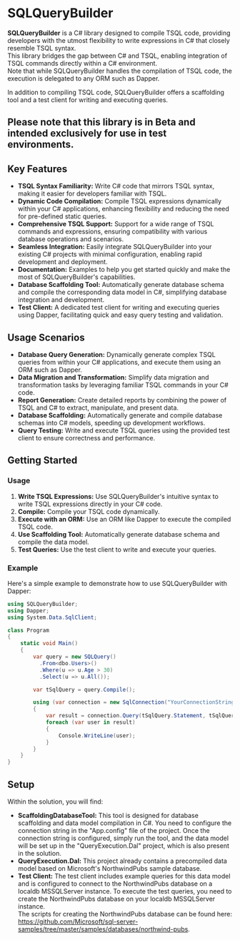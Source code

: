 # SQLQueryBuilder

**SQLQueryBuilder** is a C# library designed to compile TSQL code, providing developers with the utmost flexibility to write expressions in C# that closely resemble TSQL syntax.  
This library bridges the gap between C# and TSQL, enabling integration of TSQL commands directly within a C# environment.  
Note that while SQLQueryBuilder handles the compilation of TSQL code, the execution is delegated to any ORM such as Dapper.

In addition to compiling TSQL code, SQLQueryBuilder offers a scaffolding tool and a test client for writing and executing queries.

## Please note that this library is in Beta and intended exclusively for use in test environments.

## Key Features

- **TSQL Syntax Familiarity:** Write C# code that mirrors TSQL syntax, making it easier for developers familiar with TSQL.
- **Dynamic Code Compilation:** Compile TSQL expressions dynamically within your C# applications, enhancing flexibility and reducing the need for pre-defined static queries.
- **Comprehensive TSQL Support:** Support for a wide range of TSQL commands and expressions, ensuring compatibility with various database operations and scenarios.
- **Seamless Integration:** Easily integrate SQLQueryBuilder into your existing C# projects with minimal configuration, enabling rapid development and deployment.
- **Documentation:** Examples to help you get started quickly and make the most of SQLQueryBuilder's capabilities.
- **Database Scaffolding Tool:** Automatically generate database schema and compile the corresponding data model in C#, simplifying database integration and development.
- **Test Client:** A dedicated test client for writing and executing queries using Dapper, facilitating quick and easy query testing and validation.

## Usage Scenarios

- **Database Query Generation:** Dynamically generate complex TSQL queries from within your C# applications, and execute them using an ORM such as Dapper.
- **Data Migration and Transformation:** Simplify data migration and transformation tasks by leveraging familiar TSQL commands in your C# code.
- **Report Generation:** Create detailed reports by combining the power of TSQL and C# to extract, manipulate, and present data.
- **Database Scaffolding:** Automatically generate and compile database schemas into C# models, speeding up development workflows.
- **Query Testing:** Write and execute TSQL queries using the provided test client to ensure correctness and performance.

## Getting Started

### Usage

1. **Write TSQL Expressions:** Use SQLQueryBuilder's intuitive syntax to write TSQL expressions directly in your C# code.
2. **Compile:** Compile your TSQL code dynamically.
3. **Execute with an ORM:** Use an ORM like Dapper to execute the compiled TSQL code.
4. **Use Scaffolding Tool:** Automatically generate database schema and compile the data model.
5. **Test Queries:** Use the test client to write and execute your queries.

### Example

Here's a simple example to demonstrate how to use SQLQueryBuilder with Dapper:

```csharp
using SQLQueryBuilder;
using Dapper;
using System.Data.SqlClient;

class Program
{
    static void Main()
    {
        var query = new SQLQuery()
          .From<dbo.Users>()
          .Where(u => u.Age > 30)
          .Select(u => u.All());

        var tSqlQuery = query.Compile();

        using (var connection = new SqlConnection("YourConnectionString"))
        {
            var result = connection.Query(tSqlQuery.Statement, tSqlQuery.Parameters);
            foreach (var user in result)
            {
                Console.WriteLine(user);
            }
        }
    }
}
```
## Setup

Within the solution, you will find:

- **ScaffoldingDatabaseTool:** This tool is designed for database scaffolding and data model compilation in C#.
  You need to configure the connection string in the "App.config" file of the project. Once the connection string is configured, simply run the tool, and the data model will be set up in the "QueryExecution.Dal" project, which is also      present in the solution.
- **QueryExecution.Dal:** This project already contains a precompiled data model based on Microsoft's NorthwindPubs sample database. 
- **Test Client:** The test client includes example queries for this data model and is configured to connect to the NorthwindPubs database on a localdb MSSQLServer instance. To execute the test queries, you need to create the NorthwindPubs database on your localdb MSSQLServer instance.  
  The scripts for creating the NorthwindPubs database can be found here:  
  https://github.com/Microsoft/sql-server-samples/tree/master/samples/databases/northwind-pubs.
